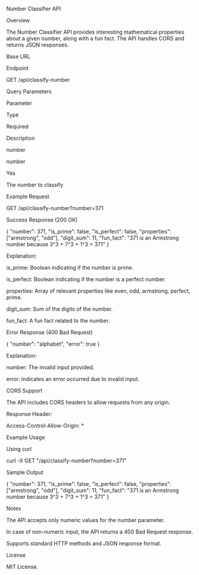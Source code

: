 Number Classifier API

Overview

The Number Classifier API provides interesting mathematical properties about a given number, along with a fun fact. The API handles CORS and returns JSON responses.

Base URL

<your-url>

Endpoint

GET /api/classify-number

Query Parameters

Parameter

Type

Required

Description

number

number

Yes

The number to classify

Example Request

GET /api/classify-number?number=371

Success Response (200 OK)

{
    "number": 371,
    "is_prime": false,
    "is_perfect": false,
    "properties": ["armstrong", "odd"],
    "digit_sum": 11,
    "fun_fact": "371 is an Armstrong number because 3^3 + 7^3 + 1^3 = 371"
}

Explanation:

is_prime: Boolean indicating if the number is prime.

is_perfect: Boolean indicating if the number is a perfect number.

properties: Array of relevant properties like even, odd, armstrong, perfect, prime.

digit_sum: Sum of the digits of the number.

fun_fact: A fun fact related to the number.

Error Response (400 Bad Request)

{
    "number": "alphabet",
    "error": true
}

Explanation:

number: The invalid input provided.

error: Indicates an error occurred due to invalid input.

CORS Support

The API includes CORS headers to allow requests from any origin.

Response Header:

Access-Control-Allow-Origin: *

Example Usage

Using curl

curl -X GET "<your-url>/api/classify-number?number=371"

Sample Output

{
    "number": 371,
    "is_prime": false,
    "is_perfect": false,
    "properties": ["armstrong", "odd"],
    "digit_sum": 11,
    "fun_fact": "371 is an Armstrong number because 3^3 + 7^3 + 1^3 = 371"
}

Notes

The API accepts only numeric values for the number parameter.

In case of non-numeric input, the API returns a 400 Bad Request response.

Supports standard HTTP methods and JSON response format.

License

MIT License.
